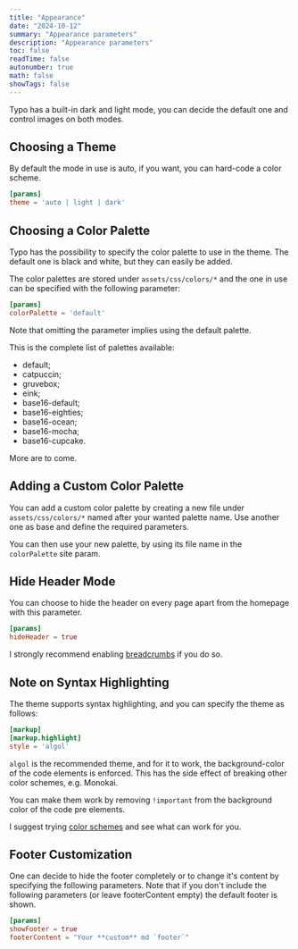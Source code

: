 ```yaml
---
title: "Appearance"
date: "2024-10-12"
summary: "Appearance parameters"
description: "Appearance parameters"
toc: false
readTime: false
autonumber: true
math: false
showTags: false
---
```


Typo has a built-in dark and light mode, you can decide the default one and control images on both modes.

## Choosing a Theme

By default the mode in use is auto, if you want, you can hard-code a color scheme.

```toml
[params]
theme = 'auto | light | dark'
```

## Choosing a Color Palette

Typo has the possibility to specify the color palette to use in the theme. The default one is black and white, 
but they can easily be added. 

The color palettes are stored under `assets/css/colors/*` and the one in use can be specified with the following 
parameter: 

```toml
[params]
colorPalette = 'default'
```

Note that omitting the parameter implies using the default palette.

This is the complete list of palettes available: 
- default;
- catpuccin;
- gruvebox;
- eink;
- base16-default;
- base16-eighties;
- base16-ocean;
- base16-mocha;
- base16-cupcake.

More are to come. 

## Adding a Custom Color Palette

You can add a custom color palette by creating a new file under `assets/css/colors/*` named after your wanted palette name. 
Use another one as base and define the required parameters.

You can then use your new palette, by using its file name in the `colorPalette` site param.

## Hide Header Mode

You can choose to hide the header on every page apart from the homepage with this parameter.

```toml
[params]
hideHeader = true
```

I strongly recommend enabling [breadcrumbs](#72-breadcrumbs) if you do so.

## Note on Syntax Highlighting

The theme supports syntax highlighting, and you can specify the theme as follows: 

```toml
[markup]
[markup.highlight]
style = 'algol'
```

`algol` is the recommended theme, and for it to work, the background-color of the code 
elements is enforced.
This has the side effect of breaking other color schemes, e.g. Monokai. 

You can make them work by removing `!important` from the background color of the code pre elements.

I suggest trying [color schemes](https://xyproto.github.io/splash/docs/all.html) and see what can work for you.

## Footer Customization

One can decide to hide the footer completely or to change it's content by specifying the following parameters.
Note that if you don't include the following parameters (or leave footerContent empty) the default footer is shown.

```toml
[params]
showFooter = true
footerContent = "Your **custom** md `footer`"
```
